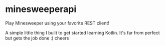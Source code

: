 # minesweeperapi
Play Minesweeper using your favorite REST client!

A simple little thing I built to get started learning Kotlin. It's far from perfect but gets the job done :) cheers
